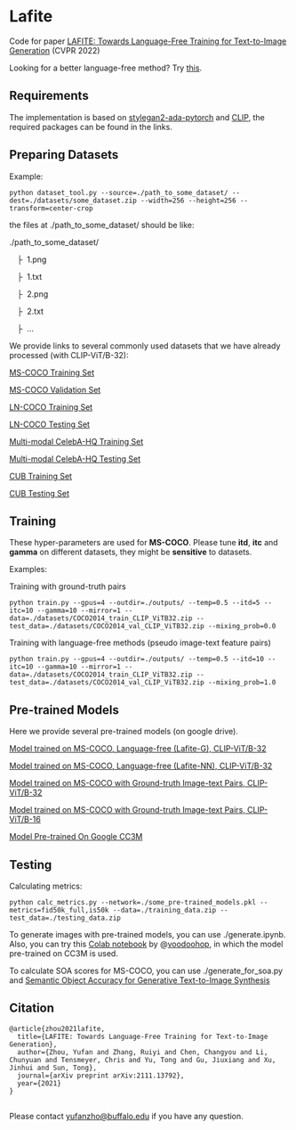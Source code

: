 # Lafite
Code for paper [LAFITE: Towards Language-Free Training for Text-to-Image Generation](https://arxiv.org/abs/2111.13792) (CVPR 2022)

Looking for a better language-free method? Try [this](https://github.com/drboog/Shifted_Diffusion).

## Requirements

The implementation is based on [stylegan2-ada-pytorch](https://github.com/NVlabs/stylegan2-ada-pytorch) and [CLIP](https://github.com/openai/CLIP), the required packages can be found in the links.


## Preparing Datasets
Example:
```
python dataset_tool.py --source=./path_to_some_dataset/ --dest=./datasets/some_dataset.zip --width=256 --height=256 --transform=center-crop
```
the files at ./path_to_some_dataset/ should be like:

./path_to_some_dataset/

&ensp;&ensp;&boxvr;&nbsp; 1.png

&ensp;&ensp;&boxvr;&nbsp; 1.txt

&ensp;&ensp;&boxvr;&nbsp; 2.png

&ensp;&ensp;&boxvr;&nbsp; 2.txt

&ensp;&ensp;&boxvr;&nbsp; ...

We provide links to several commonly used datasets that we have already processed (with CLIP-ViT/B-32):

[MS-COCO Training Set](https://drive.google.com/file/d/1b82BCh65XxwR-TiA8zu__wwiEHLCgrw2/view?usp=sharing) 

[MS-COCO Validation Set](https://drive.google.com/file/d/1qBy5rPfo1go4d-PjF_Gu0kESCZ9Nt1Ta/view?usp=sharing)

[LN-COCO Training Set](https://drive.google.com/file/d/177Q_TGEXmIf_bk8j3bE_yAhr_3YrhLQY/view?usp=sharing)

[LN-COCO Testing Set](https://drive.google.com/file/d/12o2q2K7Ia6GTeqKL-g4x52t1Dv9lRrpK/view?usp=sharing)

[Multi-modal CelebA-HQ Training Set](https://drive.google.com/file/d/1TVpvwfi40Quk1oG1xvc8K2EQfb0koWN5/view?usp=sharing)

[Multi-modal CelebA-HQ Testing Set](https://drive.google.com/file/d/1FbsRLyqcQiwsyYENEvtP01-w9l1Hzpvl/view?usp=sharing)

[CUB Training Set](https://drive.google.com/file/d/1Hc3JZnHiDLpM6L2DuFuMTFTBXLgRB5DL/view?usp=sharing)

[CUB Testing Set](https://drive.google.com/file/d/1tzJQnwtAd7bhs0bLAzNGwCeC-DItUoKJ/view?usp=sharing)

## Training

These hyper-parameters are used for **MS-COCO**. Please tune **itd**, **itc** and **gamma** on different datasets, they might be **sensitive** to datasets.

Examples:

Training with ground-truth pairs
```
python train.py --gpus=4 --outdir=./outputs/ --temp=0.5 --itd=5 --itc=10 --gamma=10 --mirror=1 --data=./datasets/COCO2014_train_CLIP_ViTB32.zip --test_data=./datasets/COCO2014_val_CLIP_ViTB32.zip --mixing_prob=0.0
```

Training with language-free methods (pseudo image-text feature pairs)
```
python train.py --gpus=4 --outdir=./outputs/ --temp=0.5 --itd=10 --itc=10 --gamma=10 --mirror=1 --data=./datasets/COCO2014_train_CLIP_ViTB32.zip --test_data=./datasets/COCO2014_val_CLIP_ViTB32.zip --mixing_prob=1.0
```

## Pre-trained Models
Here we provide several pre-trained models (on google drive). 

[Model trained on MS-COCO, Language-free (Lafite-G), CLIP-ViT/B-32](https://drive.google.com/file/d/1eNkuZyleGJ3A3WXTCIGYXaPwJ6NH9LRA/view?usp=sharing)

[Model trained on MS-COCO, Language-free (Lafite-NN), CLIP-ViT/B-32](https://drive.google.com/file/d/1WQnlCM4pQZrw3u9ZeqjeUNqHuYfiDEU3/view?usp=sharing)

[Model trained on MS-COCO with Ground-truth Image-text Pairs, CLIP-ViT/B-32](https://drive.google.com/file/d/1tMD6MWydRDMaaM7iTOKsUK-Wv2YNDRRt/view?usp=sharing)

[Model trained on MS-COCO with Ground-truth Image-text Pairs, CLIP-ViT/B-16](https://drive.google.com/file/d/1sYlYmPE6MKwp_2NxquxdGyWV8htVfCGX/view?usp=sharing)

[Model Pre-trained On Google CC3M](https://drive.google.com/file/d/17ER7Yl02Y6yCPbyWxK_tGrJ8RKkcieKq/view?usp=sharing)

## Testing
Calculating metrics:

```
python calc_metrics.py --network=./some_pre-trained_models.pkl --metrics=fid50k_full,is50k --data=./training_data.zip --test_data=./testing_data.zip
```

To generate images with pre-trained models, you can use ./generate.ipynb. Also, you can try this [Colab notebook](https://colab.research.google.com/github/pollinations/hive/blob/main/interesting_notebooks/LAFITE_generate.ipynb) by @[voodoohop](https://github.com/voodoohop), in which the model pre-trained on CC3M is used.

To calculate SOA scores for MS-COCO, you can use ./generate_for_soa.py and [Semantic Object Accuracy for Generative Text-to-Image Synthesis](https://github.com/tohinz/semantic-object-accuracy-for-generative-text-to-image-synthesis)

## Citation
```
@article{zhou2021lafite,
  title={LAFITE: Towards Language-Free Training for Text-to-Image Generation},
  author={Zhou, Yufan and Zhang, Ruiyi and Chen, Changyou and Li, Chunyuan and Tensmeyer, Chris and Yu, Tong and Gu, Jiuxiang and Xu, Jinhui and Sun, Tong},
  journal={arXiv preprint arXiv:2111.13792},
  year={2021}
}
```

##
Please contact yufanzho@buffalo.edu if you have any question.
